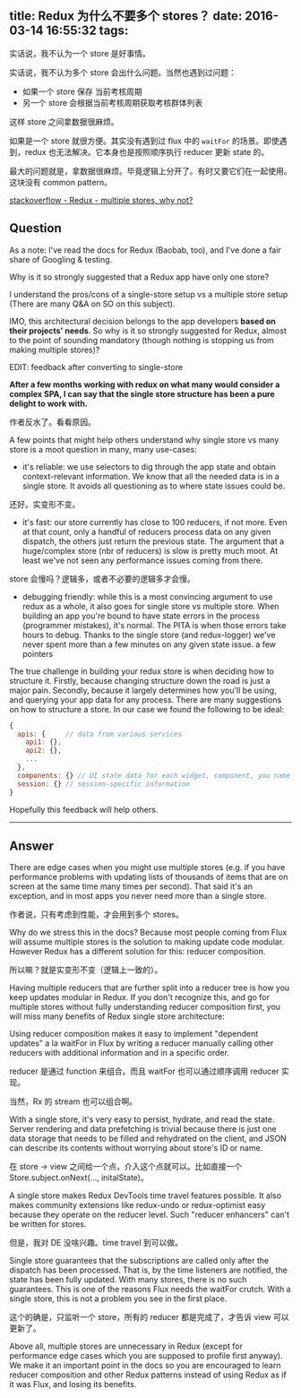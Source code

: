 title: Redux 为什么不要多个 stores？
date: 2016-03-14 16:55:32
tags:
---

实话说，我不认为一个 store 是好事情。

实话说，我不认为多个 store 会出什么问题。当然也遇到过问题：

- 如果一个 store 保存 当前考核周期
- 另一个 store 会根据当前考核周期获取考核群体列表

这样 store 之间拿数据很麻烦。

如果是一个 store 就很方便。其实没有遇到过 flux 中的 `waitFor` 的场景。即使遇到，redux 也无法解决。它本身也是按照顺序执行 reducer 更新 state 的。

最大的问题就是，拿数据很麻烦。毕竟逻辑上分开了。有时又要它们在一起使用。这块没有 common pattern。

[stackoverflow - Redux - multiple stores, why not?](http://stackoverflow.com/questions/33619775/redux-multiple-stores-why-not)

## Question

As a note: I've read the docs for Redux (Baobab, too), and I've done a fair share of Googling & testing.

Why is it so strongly suggested that a Redux app have only one store?

I understand the pros/cons of a single-store setup vs a multiple store setup (There are many Q&A on SO on this subject).

IMO, this architectural decision belongs to the app developers **based on their projects' needs**. So why is it so strongly suggested for Redux, almost to the point of sounding mandatory (though nothing is stopping us from making multiple stores)?

EDIT: feedback after converting to single-store

**After a few months working with redux on what many would consider a complex SPA, I can say that the single store structure has been a pure delight to work with.** 

作者反水了。看看原因。

A few points that might help others understand why single store vs many store is a moot question in many, many use-cases:

- it's reliable: we use selectors to dig through the app state and obtain context-relevant information. We know that all the needed data is in a single store. It avoids all questioning as to where state issues could be.

还好。实变形不变。

- it's fast: our store currently has close to 100 reducers, if not more. Even at that count, only a handful of reducers process data on any given dispatch, the others just return the previous state. The argument that a huge/complex store (nbr of reducers) is slow is pretty much moot. At least we've not seen any performance issues coming from there.

store 会慢吗？逻辑多，或者不必要的逻辑多才会慢。

- debugging friendly: while this is a most convincing argument to use redux as a whole, it also goes for single store vs multiple store. When building an app you're bound to have state errors in the process (programmer mistakes), it's normal. The PITA is when those errors take hours to debug. Thanks to the single store (and redux-logger) we've never spent more than a few minutes on any given state issue.
a few pointers

The true challenge in building your redux store is when deciding how to structure it. Firstly, because changing structure down the road is just a major pain. Secondly, because it largely determines how you'll be using, and querying your app data for any process. There are many suggestions on how to structure a store. In our case we found the following to be ideal:

```js
{
  apis: {     // data from various services
    api1: {},
    api2: {},
    ...
  }, 
  components: {} // UI state data for each widget, component, you name it 
  session: {} // session-specific information
}
```

Hopefully this feedback will help others.


---

## Answer

There are edge cases when you might use multiple stores (e.g. if you have performance problems with updating lists of thousands of items that are on screen at the same time many times per second). That said it's an exception, and in most apps you never need more than a single store.

作者说，只有考虑到性能，才会用到多个 stores。

Why do we stress this in the docs? Because most people coming from Flux will assume multiple stores is the solution to making update code modular. However Redux has a different solution for this: reducer composition.

所以嘛？就是实变形不变（逻辑上一致的）。

Having multiple reducers that are further split into a reducer tree is how you keep updates modular in Redux. If you don't recognize this, and go for multiple stores without fully understanding reducer composition first, you will miss many benefits of Redux single store architecture:

Using reducer composition makes it easy to implement "dependent updates" a la waitFor in Flux by writing a reducer manually calling other reducers with additional information and in a specific order.

reducer 是通过 function 来组合。而且 waitFor 也可以通过顺序调用 reducer 实现。

当然，Rx 的 stream 也可以组合啊。

With a single store, it's very easy to persist, hydrate, and read the state. Server rendering and data prefetching is trivial because there is just one data storage that needs to be filled and rehydrated on the client, and JSON can describe its contents without worrying about store's ID or name.

在 store -> view 之间给一个点，介入这个点就可以。比如直接一个 Store.subject.onNext(..., initalState)。

A single store makes Redux DevTools time travel features possible. It also makes community extensions like redux-undo or redux-optimist easy because they operate on the reducer level. Such "reducer enhancers" can't be written for stores.

但是，我对 DE 没啥兴趣。time travel 到可以做。

Single store guarantees that the subscriptions are called only after the dispatch has been processed. That is, by the time listeners are notified, the state has been fully updated. With many stores, there is no such guarantees. This is one of the reasons Flux needs the waitFor crutch. With a single store, this is not a problem you see in the first place.

这个的确是，只监听一个 store，所有的 reducer 都是完成了，才告诉 view 可以更新了。

Above all, multiple stores are unnecessary in Redux (except for performance edge cases which you are supposed to profile first anyway). We make it an important point in the docs so you are encouraged to learn reducer composition and other Redux patterns instead of using Redux as if it was Flux, and losing its benefits.
